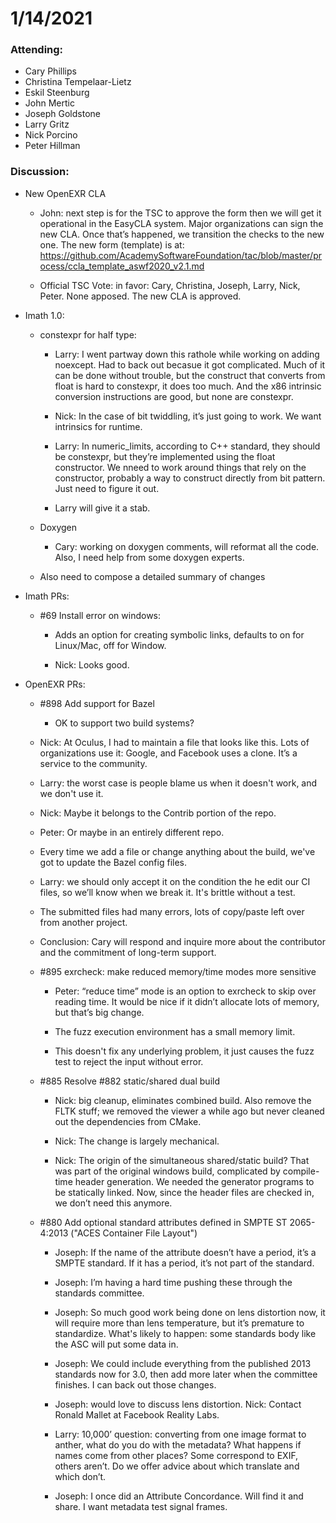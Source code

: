 # 1/14/2021

### Attending:

* Cary Phillips
* Christina Tempelaar-Lietz
* Eskil Steenburg
* John Mertic
* Joseph Goldstone
* Larry Gritz
* Nick Porcino
* Peter Hillman

### Discussion:

* New OpenEXR CLA

  * John: next step is for the TSC to approve the form then we will
    get it operational in the EasyCLA system. Major organizations can
    sign the new CLA. Once that’s happened, we transition the checks
    to the new one. The new form (template) is at:
    https://github.com/AcademySoftwareFoundation/tac/blob/master/process/ccla_template_aswf2020_v2.1.md
  
  * Official TSC Vote: in favor: Cary, Christina, Joseph, Larry, Nick,
    Peter. None apposed. The new CLA is approved.
  
* Imath 1.0:

  * constexpr for half type:

    * Larry: I went partway down this rathole while working on adding
      noexcept. Had to back out becasue it got complicated. Much of it
      can be done without trouble, but the construct that converts
      from float is hard to constexpr, it does too much. And the x86
      intrinsic conversion instructions are good, but none are constexpr.
    
    * Nick: In the case of bit twiddling, it’s just going to work. We
      want intrinsics for runtime.

    * Larry: In numeric_limits, according to C++ standard, they should
      be constexpr, but they’re implemented using the float
      constructor. We nneed to work around things that rely on the
      constructor, probably a way to construct directly from bit
      pattern. Just need to figure it out.

    * Larry will give it a stab.

  * Doxygen
    
    * Cary: working on doxygen comments, will reformat all the
      code. Also, I need help from some doxygen experts.

  * Also need to compose a detailed summary of changes

* Imath PRs:

  * #69 Install error on windows:

    * Adds an option for creating symbolic links, defaults to on for
      Linux/Mac, off for Window.

    * Nick: Looks good.

* OpenEXR PRs:

  * #898 Add support for Bazel

    * OK to support two build systems?

   * Nick: At Oculus, I had to maintain a file that looks like
     this. Lots of organizations use it: Google, and Facebook uses a
     clone. It’s a service to the community.

   * Larry: the worst case is people blame us when it doesn't work,
     and we don't use it.
   
   * Nick: Maybe it belongs to the Contrib portion of the repo.
   
   * Peter: Or maybe in an entirely different repo.
   
   * Every time we add a file or change anything about the build,
     we've got to update the Bazel config files.
   
   * Larry: we should only accept it on the condition the he edit our
     CI files, so we’ll know when we break it. It's brittle without a
     test.

   * The submitted files had many errors, lots of copy/paste left over
     from another project.
   
   * Conclusion: Cary will respond and inquire more about the
     contributor and the commitment of long-term support.
   
  * #895 exrcheck: make reduced memory/time modes more sensitive
   
    * Peter: “reduce time” mode is an option to exrcheck to skip over
      reading time. It would be nice if it didn’t allocate lots of
      memory, but that’s big change.

    * The fuzz execution environment has a small memory limit.

    * This doesn't fix any underlying problem, it just causes the fuzz
      test to reject the input without error.

  * #885 Resolve #882 static/shared dual build

    * Nick: big cleanup, eliminates combined build. Also remove the
      FLTK stuff; we removed the viewer a while ago but never cleaned
      out the dependencies from CMake.
    
    * Nick: The change is largely mechanical. 

    * Nick: The origin of the simultaneous shared/static build? That
      was part of the original windows build, complicated by
      compile-time header generation. We needed the generator programs
      to be statically linked. Now, since the header files are checked
      in, we don’t need this anymore.
    
  * #880 Add optional standard attributes defined in SMPTE ST 2065-4:2013 ("ACES Container File Layout")

    * Joseph: If the name of the attribute doesn’t have a period, it’s
      a SMPTE standard. If it has a period, it’s not part of the
      standard.

    * Joseph: I’m having a hard time pushing these through the
      standards committee.

    * Joseph: So much good work being done on lens distortion now, it
      will require more than lens temperature, but it’s premature to
      standardize. What's likely to happen: some standards body like
      the ASC will put some data in.

    * Joseph: We could include everything from the published 2013
      standards now for 3.0, then add more later when the committee
      finishes. I can back out those changes.
    
    * Joseph: would love to discuss lens distortion. Nick: Contact
      Ronald Mallet at Facebook Reality Labs.

    * Larry: 10,000’ question: converting from one image format to
      anther, what do you do with the metadata? What happens if names
      come from other places? Some correspond to EXIF, others
      aren’t. Do we offer advice about which translate and which
      don’t.
    
    * Joseph: I once did an Attribute Concordance. Will find it and
      share. I want metadata test signal frames.
